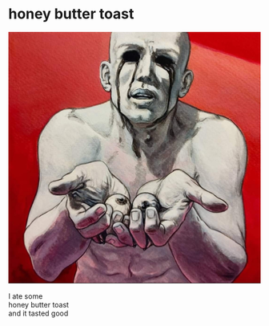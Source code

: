 # honey butter toast
![honey butter toast](images/honey%20butter%20toast.jpeg)

I ate some<br/> 
honey butter toast <br/>
and it tasted good<br/>

